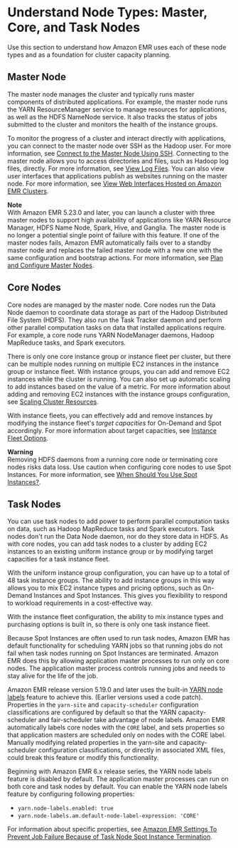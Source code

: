 # Understand Node Types: Master, Core, and Task Nodes<a name="emr-master-core-task-nodes"></a>

Use this section to understand how Amazon EMR uses each of these node types and as a foundation for cluster capacity planning\.

## Master Node<a name="emr-plan-master"></a>

The master node manages the cluster and typically runs master components of distributed applications\. For example, the master node runs the YARN ResourceManager service to manage resources for applications, as well as the HDFS NameNode service\. It also tracks the status of jobs submitted to the cluster and monitors the health of the instance groups\.

To monitor the progress of a cluster and interact directly with applications, you can connect to the master node over SSH as the Hadoop user\. For more information, see [Connect to the Master Node Using SSH](emr-connect-master-node-ssh.md)\. Connecting to the master node allows you to access directories and files, such as Hadoop log files, directly\. For more information, see [View Log Files](emr-manage-view-web-log-files.md)\. You can also view user interfaces that applications publish as websites running on the master node\. For more information, see [View Web Interfaces Hosted on Amazon EMR Clusters](emr-web-interfaces.md)\. 

**Note**  
With Amazon EMR 5\.23\.0 and later, you can launch a cluster with three master nodes to support high availability of applications like YARN Resource Manager, HDFS Name Node, Spark, Hive, and Ganglia\. The master node is no longer a potential single point of failure with this feature\. If one of the master nodes fails, Amazon EMR automatically fails over to a standby master node and replaces the failed master node with a new one with the same configuration and bootstrap actions\. For more information, see [Plan and Configure Master Nodes](https://docs.aws.amazon.com/emr/latest/ManagementGuide/emr-plan-ha.html)\.

## Core Nodes<a name="emr-plan-core"></a>

Core nodes are managed by the master node\. Core nodes run the Data Node daemon to coordinate data storage as part of the Hadoop Distributed File System \(HDFS\)\. They also run the Task Tracker daemon and perform other parallel computation tasks on data that installed applications require\. For example, a core node runs YARN NodeManager daemons, Hadoop MapReduce tasks, and Spark executors\.

There is only one core instance group or instance fleet per cluster, but there can be multiple nodes running on multiple EC2 instances in the instance group or instance fleet\. With instance groups, you can add and remove EC2 instances while the cluster is running\. You can also set up automatic scaling to add instances based on the value of a metric\. For more information about adding and removing EC2 instances with the instance groups configuration, see [Scaling Cluster Resources](emr-scale-on-demand.md)\.

With instance fleets, you can effectively add and remove instances by modifying the instance fleet's *target capacities* for On\-Demand and Spot accordingly\. For more information about target capacities, see [Instance Fleet Options](emr-instance-fleet.md#emr-instance-fleet-options)\.

**Warning**  
Removing HDFS daemons from a running core node or terminating core nodes risks data loss\. Use caution when configuring core nodes to use Spot Instances\. For more information, see [When Should You Use Spot Instances?](emr-plan-instances-guidelines.md#emr-plan-spot-instances)\.

## Task Nodes<a name="emr-plan-task"></a>

You can use task nodes to add power to perform parallel computation tasks on data, such as Hadoop MapReduce tasks and Spark executors\. Task nodes don't run the Data Node daemon, nor do they store data in HDFS\. As with core nodes, you can add task nodes to a cluster by adding EC2 instances to an existing uniform instance group or by modifying target capacities for a task instance fleet\.

With the uniform instance group configuration, you can have up to a total of 48 task instance groups\. The ability to add instance groups in this way allows you to mix EC2 instance types and pricing options, such as On\-Demand Instances and Spot Instances\. This gives you flexibility to respond to workload requirements in a cost\-effective way\.

With the instance fleet configuration, the ability to mix instance types and purchasing options is built in, so there is only one task instance fleet\.

Because Spot Instances are often used to run task nodes, Amazon EMR has default functionality for scheduling YARN jobs so that running jobs do not fail when task nodes running on Spot Instances are terminated\. Amazon EMR does this by allowing application master processes to run only on core nodes\. The application master process controls running jobs and needs to stay alive for the life of the job\.

Amazon EMR release version 5\.19\.0 and later uses the built\-in [YARN node labels](https://hadoop.apache.org/docs/current/hadoop-yarn/hadoop-yarn-site/NodeLabel.html) feature to achieve this\. \(Earlier versions used a code patch\)\. Properties in the `yarn-site` and `capacity-scheduler` configuration classifications are configured by default so that the YARN capacity\-scheduler and fair\-scheduler take advantage of node labels\. Amazon EMR automatically labels core nodes with the `CORE` label, and sets properties so that application masters are scheduled only on nodes with the CORE label\. Manually modifying related properties in the yarn\-site and capacity\-scheduler configuration classifications, or directly in associated XML files, could break this feature or modify this functionality\.

Beginning with Amazon EMR 6\.x release series, the YARN node labels feature is disabled by default\. The application master processes can run on both core and task nodes by default\. You can enable the YARN node labels feature by configuring following properties: 
+ `yarn.node-labels.enabled: true`
+ `yarn.node-labels.am.default-node-label-expression: 'CORE'`

For information about specific properties, see [Amazon EMR Settings To Prevent Job Failure Because of Task Node Spot Instance Termination](emr-plan-instances-guidelines.md#emr-plan-spot-YARN)\.